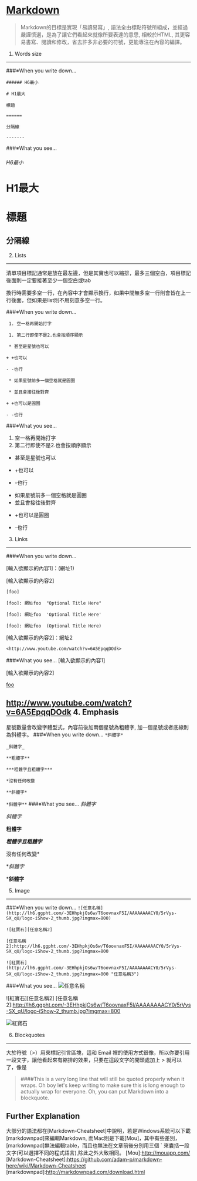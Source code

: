 [Markdown](http://daringfireball.net/projects/markdown/)
=========  
>Markdown的目標是實現「易讀易寫」, 語法全由標點符號所組成，並經過嚴謹慎選，是為了讓它們看起來就像所要表達的意思, 相較於HTML, 其更容易書寫、閱讀和修改，省去許多非必要的符號，更能專注在內容的編譯。


1. Words size
---------------
 
###※When you write down...
    
`###### H6最小` 

`# H1最大`

`標題`

`======`

`分隔線`

`-------`


###※What you see...

###### H6最小 

# H1最大  

標題
======

分隔線
------


2. Lists
-----------

清單項目標記通常是放在最左邊，但是其實也可以縮排，最多三個空白，項目標記後面則一定要接著至少一個空白或tab

換行時需要多空一行，在內容中才會顯示換行，如果中間無多空一行則會皆在上一行後面，但如果是list則不用刻意多空一行。

###※When you write down...

` 1. 空一格再開始打字`

` 1. 第二行即使不是2.也會按順序顯示`

` * 甚至是星號也可以` 

`+ +也可以`

 `- -也行`

 ` * 如果星號前多一個空格就是圓圈` 

 ` * 並且會接往後對齊`

 `+ +也可以是圓圈`
 
 `- -也行`


###※What you see...
 
1. 空一格再開始打字
1. 第二行即使不是2.也會按順序顯示
* 甚至是星號也可以
+ +也可以
- -也行

 * 如果星號前多一個空格就是圓圈 
 * 並且會接往後對齊
 + +也可以是圓圈
 - -也行

3. Links
-----------
[foo]: http://example.com/  "Optional Title Here"
[foo]: http://example.com/  'Optional Title Here'
[foo]: http://example.com/  (Optional Title Here)

###※When you write down...
 
[輸入欲顯示的內容1]：(網址1)

[輸入欲顯示的內容2]

`[foo]`

`[foo]: 網址foo  "Optional Title Here"`

`[foo]: 網址foo  'Optional Title Here'`

`[foo]: 網址foo  (Optional Title Here)`

[輸入欲顯示的內容2]：網址2

`<http://www.youtube.com/watch?v=6A5EpqqDOdk>`

###※What you see...
[輸入欲顯示的內容1]

[輸入欲顯示的內容2]

[foo]

<http://www.youtube.com/watch?v=6A5EpqqDOdk>
4. Emphasis
------------
星號數量會改變字體型式，內容前後加兩個星號為粗體字, 加一個星號或者底線則為斜體字。
###※When you write down...
 `*斜體字*`

 `_斜體字_`

`**粗體字**`

`***粗體字且粗體字***`

`*沒有任何改變`

`**斜體字*`

`*斜體字**`
###※What you see...
*斜體字*

_斜體字_

**粗體字**

***粗體字且粗體字***

沒有任何改變*

**斜體字*

***斜體字**

5. Image
----------
###※When you write down...
`![任意名稱](http://lh6.ggpht.com/-3EHhpkjOs6w/T6oovnaxF5I/AAAAAAAACY0/5rVys-SX_qU/logo-iShow-2_thumb.jpg?imgmax=800)`


`![紅寶石][任意名稱2]`

`[任意名稱2]:http://lh6.ggpht.com/-3EHhpkjOs6w/T6oovnaxF5I/AAAAAAAACY0/5rVys-SX_qU/logo-iShow-2_thumb.jpg?imgmax=800`

`![紅寶石](http://lh6.ggpht.com/-3EHhpkjOs6w/T6oovnaxF5I/AAAAAAAACY0/5rVys-SX_qU/logo-iShow-2_thumb.jpg?imgmax=800 "任意名稱3")`

###※What you see...
![任意名稱](http://lh6.ggpht.com/-3EHhpkjOs6w/T6oovnaxF5I/AAAAAAAACY0/5rVys-SX_qU/logo-iShow-2_thumb.jpg?imgmax=800)

![紅寶石][任意名稱2]
[任意名稱2]:http://lh6.ggpht.com/-3EHhpkjOs6w/T6oovnaxF5I/AAAAAAAACY0/5rVys-SX_qU/logo-iShow-2_thumb.jpg?imgmax=800

![紅寶石](http://lh6.ggpht.com/-3EHhpkjOs6w/T6oovnaxF5I/AAAAAAAACY0/5rVys-SX_qU/logo-iShow-2_thumb.jpg?imgmax=800 "任意名稱3")


6. Blockquotes
--------
大於符號（>）用來標記引言區塊，這和 Email 裡的使用方式很像，所以你要引用一段文字，讓他看起來有縮排的效果，只要在這段文字的開頭處加上 > 就可以了，像是

>####This is a very long line that will still be quoted properly when it wraps. Oh boy let's keep writing to make sure this is long enough to actually wrap for everyone. Oh, you can put Markdown into a blockquote.





Further Explanation
------------
大部分的語法都在[Markdown-Cheatsheet]中說明，若是Windows系統可以下載[markdownpad]來編輯Markdown, 而Mac則是下載[Mou]，其中有些差別，[markdownpad]無法編輯table，而且也無法在文章前後分別用三個 ` 來囊括一段文字(可以選擇不同的程式語言),除此之外大致相同。 
[Mou]:http://mouapp.com/
[Markdown-Cheatsheet]:https://github.com/adam-p/markdown-here/wiki/Markdown-Cheatsheet
[markdownpad]:http://markdownpad.com/download.html